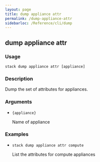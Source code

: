 ```yaml
---
layout: page
title: dump appliance attr
permalink: /dump-appliance-attr
sidebarloc: /Reference/cli/dump
---
```


## dump appliance attr

### Usage

`stack dump appliance attr [appliance]`

### Description

Dump the set of attributes for appliances.

### Arguments

* `{appliance}`

   Name of appliance


### Examples

* `stack dump appliance attr compute`

   List the attributes for compute appliances



